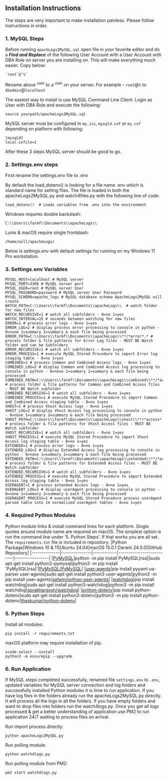 ## Installation Instructions
The steps are very important to make installation painless. Please follow instructions in order.

### 1. MySQL Steps
Before running `apachLogs2MySQL.sql` open file in your favorite editor and do a ***Find and Replace*** of the following User Account with a User Account with DBA Role on server you are installing on. This will make everything much easier. Copy below:
```
`root`@`%`
```
Rename above <sup>user</sup> to a <sup>user</sup> on your server. For example - `root`@`%` to `dbadmin`@`localhost`

The easiest way to install is use MySQL Command Line Client. Login as User with DBA Role and execute the following:
```
source yourpath/apacheLogs2MySQL.sql
```
MySQL server must be configured in `my.ini`, `mysqld.cnf` or `my.cnf` depending on platform with following: 
```
[mysqld]
local-infile=1
```
After these 3 steps MySQL server should be good to go.

### 2. Settings.env steps
First rename the settings.env file to .env

By default the load_dotenv() is looking for a file name .env which is standard name for setting files. The file is loaded in both the apacheLogs2MySQL.py and watch4files.py with the following line of code:
```
load_dotenv()  # Loads variables from .env into the environment
```
Windows requires double backslash:
```
C:\\Users\\farmf\\Documents\\apacheLogs\\
```
Lunix & macOS require single frontslash:
```
/home/will/apacheLogs/
```
Below is settings.env with default settings for running on my Windows 11 Pro workstation.
### 3. Settings.env Variables
```
MYSQL_HOST=localhost # MySQL server
MYSQL_PORT=3306 # MySQL server port
MYSQL_USER=root # MySQL server User 
MYSQL_PASSWORD=password # MySQL server User Password
MYSQL_SCHEMA=apache_logs # MySQL database schema ApacheLogs2MySQL will create
WATCH_PATH=C:\\Users\\farmf\\Documents\\apacheLogs\\  # watch folder for new files
WATCH_RECURSIVE=1 # watch all subfolders - 0=no 1=yes
WATCH_INTERVAL=15 # seconds between watching for new files
ERROR=1 # process error logs - 0=no 1=yes
ERROR_LOG=2 # display process error processing to console in python - 0=none 1=summary 2=summary & each file being processed
ERROR_PATH=C:\\Users\\farmf\\Documents\\apacheLogs\\**/*error*.* # process folder & file patterns for Error Log files - MUST BE Watch folder and can be Subfolders
ERROR_RECURSIVE=1 # watch all subfolders - 0=no 1=yes
ERROR_PROCESS=1 # execute MySQL Stored Procedure to import Error log staging table - 0=no 1=yes
COMBINED=1 # process Common and Combined Access logs - 0=no 1=yes
COMBINED_LOG=2 # display Common and Combined Access log processing to console in python - 0=none 1=summary 2=summary & each file being processed
COMBINED_PATH=C:\\Users\\farmf\\Documents\\apacheLogs\\combined\\**/*access*.* # process folder & file patterns for Common and Combined Access files - MUST BE Watch subfolder
COMBINED_RECURSIVE=1 # watch all subfolders - 0=no 1=yes
COMBINED_PROCESS=1 # execute MySQL Stored Procedure to import Common and Combined Access staging table - 0=no 1=yes
VHOST=1 # process Vhost Access logs - 0=no 1=yes
VHOST_LOG=2 # display Vhost Access log processing to console in python - 0=none 1=summary 2=summary & each file being processed
VHOST_PATH=C:\\Users\\farmf\\Documents\\apacheLogs\\vhost\\**/*access*.* # process folder & file patterns for Vhost Access files - MUST BE Watch subfolder
VHOST_RECURSIVE=1 # watch all subfolders - 0=no 1=yes
VHOST_PROCESS=1 # execute MySQL Stored Procedure to import Vhost Access log staging table - 0=no 1=yes
EXTENDED=1 # process error logs - 0=no 1=yes
EXTENDED_LOG=2 # display Extended Access log processing to console in python - 0=none 1=summary 2=summary & each file being processed
EXTENDED_PATH=C:\\Users\\farmf\\Documents\\apacheLogs\\extended\\**/*access*.* # process folder & file patterns for Extended Access files - MUST BE Watch subfolder
EXTENDED_RECURSIVE=1 # watch all subfolders - 0=no 1=yes
EXTENDED_PROCESS=1 # execute MySQL Stored Procedure to import Extended Access log staging table - 0=no 1=yes
USERAGENT=1 # process extended Access logs - 0=no 1=yes
USERAGENT_LOG=2 # display userAgent processing to console in python - 0=none 1=summary 2=summary & each file being processed
USERAGENT_PROCESS=1 # execute MySQL Stored Procedure process userAgent parsed table into 14 normalized userAgent tables - 0=no 1=yes
```
### 4. Required Python Modules
Python module links & install command lines for each platform. Single quotes around module name are required on macOS. The simplest option is run the command line under '5. Python Steps'. If that works you are all set. The `requirements.txt` file is included in repository.
|Python Package|Windows 10 & 11|Ubuntu 24.04|macOS 15.0.1 Darwin 24.0.0|GitHub Repository|
|--------------|---------------|------------|--------------------------|-----------------|
|[PyMySQL](https://pypi.org/project/PyMySQL/)|python -m pip install PyMySQL[rsa]|sudo apt-get install python3-pymysql|python3 -m pip install 'PyMySQL[rsa]'|[PyMySQL/PyMySQL](https://github.com/PyMySQL/PyMySQL)|
|[user-agents](https://pypi.org/project/user-agents/)|pip install pyyaml ua-parser user-agents|sudo apt-get install python3-user-agents|python3 -m pip install user-agents|[selwin/python-user-agents](https://github.com/selwin/python-user-agents)|
|[watchdog](https://pypi.org/project/watchdog/)|pip install watchdog|sudo apt-get install python3-watchdog|python3 -m pip install watchdog|[gorakhargosh/watchdog](https://github.com/gorakhargosh/watchdog/tree/master)|
|[python-dotenv](https://pypi.org/project/python-dotenv/)|pip install python-dotenv|sudo apt-get install python3-dotenv|python3 -m pip install python-dotenv|[theskumar/python-dotenv](https://github.com/theskumar/python-dotenv)|
### 5. Python Steps
Install all modules:
```
pip install -r requirements.txt
```
macOS platform may require installation of pip.
```
xcode-select --install
python3 -m ensurepip --upgrade 
```
### 6. Run Application
If MySQL steps completed successfully, renamed file `settings.env` to `.env`, updated variables for MySQL server connection and log folders and successfully installed Python modules it is time to run application. If you have log files in the folders already run the apacheLogs2MySQL.py directly. It will process all the logs in all the folders. If you have empty folders and want to drop files into folders run the watch4logs.py. Once you get all logs processed & get a better understanding of application use PM2 to run application 24/7 waiting to process files on arrival.

Run import process directly:
```
python apacheLogs2MySQL.py
```
Run polling module:
```
python watch4logs.py
```
Run polling module from PM2:
```
pm2 start watch4logs.py
```
